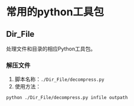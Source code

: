 # 常用的python工具包
## Dir_File
处理文件和目录的相应Python工具包。
### 解压文件
1. 脚本名称：`./Dir_File/decompress.py`
2. 使用方法：
```
python ./Dir_File/decompress.py infile outpath
```
